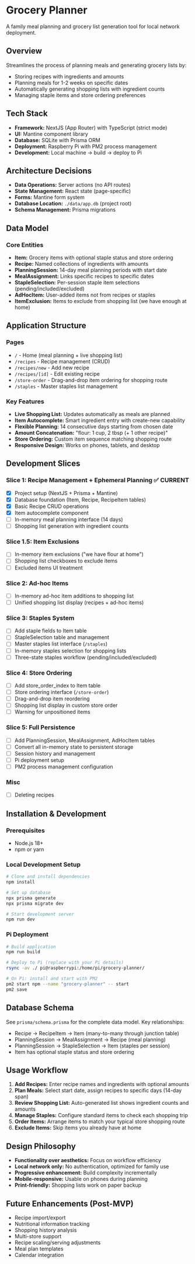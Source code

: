 # Grocery Planner

A family meal planning and grocery list generation tool for local network deployment.

## Overview

Streamlines the process of planning meals and generating grocery lists by:
- Storing recipes with ingredients and amounts
- Planning meals for 1-2 weeks on specific dates
- Automatically generating shopping lists with ingredient counts
- Managing staple items and store ordering preferences

## Tech Stack

- **Framework:** NextJS (App Router) with TypeScript (strict mode)
- **UI:** Mantine component library
- **Database:** SQLite with Prisma ORM
- **Deployment:** Raspberry Pi with PM2 process management
- **Development:** Local machine → build → deploy to Pi

## Architecture Decisions

- **Data Operations:** Server actions (no API routes)
- **State Management:** React state (page-specific)
- **Forms:** Mantine form system
- **Database Location:** `./data/app.db` (project root)
- **Schema Management:** Prisma migrations

## Data Model

### Core Entities
- **Item:** Grocery items with optional staple status and store ordering
- **Recipe:** Named collections of ingredients with amounts
- **PlanningSession:** 14-day meal planning periods with start date
- **MealAssignment:** Links specific recipes to specific dates
- **StapleSelection:** Per-session staple item selections (pending/included/excluded)
- **AdHocItem:** User-added items not from recipes or staples
- **ItemExclusion:** Items to exclude from shopping list (we have enough at home)

## Application Structure

### Pages
- `/` - Home (meal planning + live shopping list)
- `/recipes` - Recipe management (CRUD)
- `/recipes/new` - Add new recipe
- `/recipes/[id]` - Edit existing recipe
- `/store-order` - Drag-and-drop item ordering for shopping route
- `/staples` - Master staples list management

### Key Features
- **Live Shopping List:** Updates automatically as meals are planned
- **Item Autocomplete:** Smart ingredient entry with create-new capability
- **Flexible Planning:** 14 consecutive days starting from chosen date
- **Amount Concatenation:** "flour: 1 cup, 2 tbsp (+ 1 other recipe)"
- **Store Ordering:** Custom item sequence matching shopping route
- **Responsive Design:** Works on phones, tablets, and desktop

## Development Slices

### Slice 1: Recipe Management + Ephemeral Planning ✅ CURRENT
- [x] Project setup (NextJS + Prisma + Mantine)
- [x] Database foundation (Item, Recipe, RecipeItem tables)
- [x] Basic Recipe CRUD operations
- [x] Item autocomplete component
- [ ] In-memory meal planning interface (14 days)
- [ ] Shopping list generation with ingredient counts

### Slice 1.5: Item Exclusions
- [ ] In-memory item exclusions ("we have flour at home")
- [ ] Shopping list checkboxes to exclude items
- [ ] Excluded items UI treatment

### Slice 2: Ad-hoc Items
- [ ] In-memory ad-hoc item additions to shopping list
- [ ] Unified shopping list display (recipes + ad-hoc items)

### Slice 3: Staples System
- [ ] Add staple fields to Item table
- [ ] StapleSelection table and management
- [ ] Master staples list interface (`/staples`)
- [ ] In-memory staples selection for shopping lists
- [ ] Three-state staples workflow (pending/included/excluded)

### Slice 4: Store Ordering
- [ ] Add store_order_index to Item table
- [ ] Store ordering interface (`/store-order`)
- [ ] Drag-and-drop item reordering
- [ ] Shopping list display in custom store order
- [ ] Warning for unpositioned items

### Slice 5: Full Persistence
- [ ] Add PlanningSession, MealAssignment, AdHocItem tables
- [ ] Convert all in-memory state to persistent storage
- [ ] Session history and management
- [ ] Pi deployment setup
- [ ] PM2 process management configuration

### Misc
- [ ] Deleting recipes

## Installation & Development

### Prerequisites
- Node.js 18+
- npm or yarn

### Local Development Setup
```bash
# Clone and install dependencies
npm install

# Set up database
npx prisma generate
npx prisma migrate dev

# Start development server
npm run dev
```

### Pi Deployment
```bash
# Build application
npm run build

# Deploy to Pi (replace with your Pi details)
rsync -av ./ pi@raspberrypi:/home/pi/grocery-planner/

# On Pi: install and start with PM2
pm2 start npm --name "grocery-planner" -- start
pm2 save
```

## Database Schema

See `prisma/schema.prisma` for the complete data model. Key relationships:
- Recipe → RecipeItem → Item (many-to-many through junction table)
- PlanningSession → MealAssignment → Recipe (meal planning)
- PlanningSession → StapleSelection → Item (staples per session)
- Item has optional staple status and store ordering

## Usage Workflow

1. **Add Recipes:** Enter recipe names and ingredients with optional amounts
2. **Plan Meals:** Select start date, assign recipes to specific days (14-day span)
3. **Review Shopping List:** Auto-generated list shows ingredient counts and amounts
4. **Manage Staples:** Configure standard items to check each shopping trip
5. **Order Items:** Arrange items to match your typical store shopping route
6. **Exclude Items:** Skip items you already have at home

## Design Philosophy

- **Functionality over aesthetics:** Focus on workflow efficiency
- **Local network only:** No authentication, optimized for family use
- **Progressive enhancement:** Build complexity incrementally
- **Mobile-responsive:** Usable on phones during planning
- **Print-friendly:** Shopping lists work on paper backup

## Future Enhancements (Post-MVP)

- Recipe import/export
- Nutritional information tracking
- Shopping history analysis
- Multi-store support
- Recipe scaling/serving adjustments
- Meal plan templates
- Calendar integration